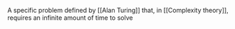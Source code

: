 A specific problem defined by [[Alan Turing]] that, in [[Complexity theory]], requires an infinite amount of time to solve